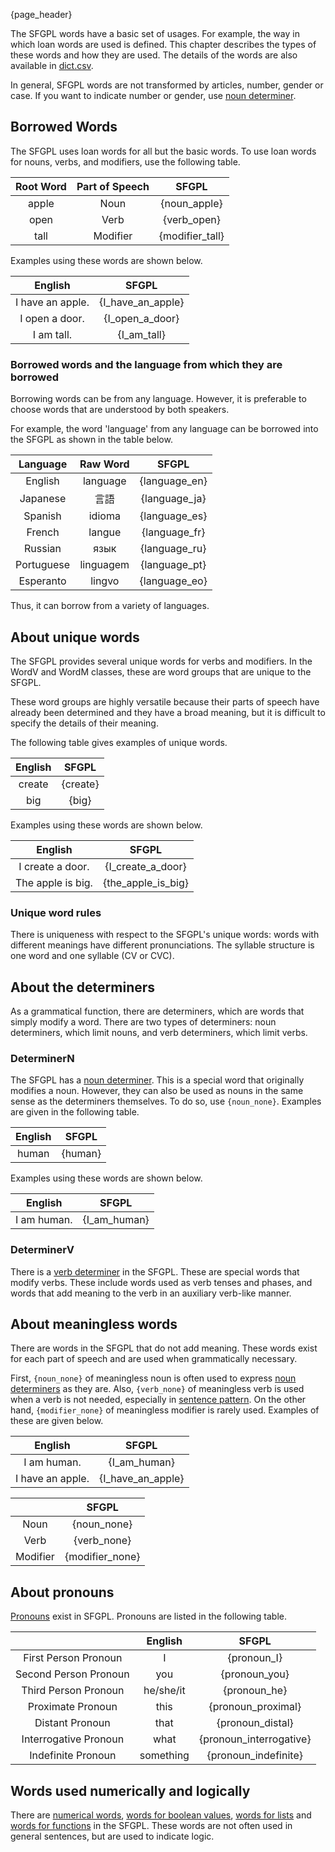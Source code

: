 {page_header}

The SFGPL words have a basic set of usages.
For example, the way in which loan words are used is defined.
This chapter describes the types of these words and how they are used.
The details of the words are also available in [dict.csv](../../dict.csv).

In general, SFGPL words are not transformed by articles, number, gender or case.
If you want to indicate number or gender, use [noun determiner]({docs_DeterminerN}).

## Borrowed Words

The SFGPL uses loan words for all but the basic words.
To use loan words for nouns, verbs, and modifiers, use the following table.

|Root Word|Part of Speech|SFGPL|
|:-:|:-:|:-:|
|apple|Noun|{noun_apple}|
|open|Verb|{verb_open}|
|tall|Modifier|{modifier_tall}|

Examples using these words are shown below.

|English|SFGPL|
|:-:|:-:|
|I have an apple.|{I_have_an_apple}|
|I open a door.|{I_open_a_door}|
|I am tall.|{I_am_tall}|

### Borrowed words and the language from which they are borrowed

Borrowing words can be from any language.
However, it is preferable to choose words that are understood by both speakers.

For example, the word 'language' from any language can be borrowed into the SFGPL as shown in the table below.

|Language|Raw Word|SFGPL|
|:-:|:-:|:-:|
|English|language|{language_en}|
|Japanese|言語|{language_ja}|
|Spanish|idioma|{language_es}|
|French|langue|{language_fr}|
|Russian|язык|{language_ru}|
|Portuguese|linguagem|{language_pt}|
|Esperanto|lingvo|{language_eo}|

Thus, it can borrow from a variety of languages.

## About unique words

The SFGPL provides several unique words for verbs and modifiers.
In the WordV and WordM classes, these are word groups that are unique to the SFGPL.

These word groups are highly versatile because their parts of speech have already been determined and they have a broad meaning, but it is difficult to specify the details of their meaning.

The following table gives examples of unique words.

|English|SFGPL|
|:-:|:-:|
|create|{create}|
|big|{big}|

Examples using these words are shown below.

|English|SFGPL|
|:-:|:-:|
|I create a door.|{I_create_a_door}|
|The apple is big.|{the_apple_is_big}|

### Unique word rules

There is uniqueness with respect to the SFGPL's unique words: words with different meanings have different pronunciations.
The syllable structure is one word and one syllable (CV or CVC).

## About the determiners

As a grammatical function, there are determiners, which are words that simply modify a word.
There are two types of determiners: noun determiners, which limit nouns, and verb determiners, which limit verbs.

### DeterminerN

The SFGPL has a [noun determiner]({docs_DeterminerN}).
This is a special word that originally modifies a noun.
However, they can also be used as nouns in the same sense as the determiners themselves.
To do so, use ```{noun_none}```.
Examples are given in the following table.

|English|SFGPL|
|:-:|:-:|
|human|{human}|

Examples using these words are shown below.

|English|SFGPL|
|:-:|:-:|
|I am human.|{I_am_human}|

### DeterminerV

There is a [verb determiner]({docs_DeterminerV}) in the SFGPL.
These are special words that modify verbs.
These include words used as verb tenses and phases, and words that add meaning to the verb in an auxiliary verb-like manner.

## About meaningless words

There are words in the SFGPL that do not add meaning.
These words exist for each part of speech and are used when grammatically necessary.

First, ```{noun_none}``` of meaningless noun is often used to express [noun determiners]({docs_DeterminerN}) as they are.
Also, ```{verb_none}``` of meaningless verb is used when a verb is not needed, especially in [sentence pattern]({docs_sentence_pattern}).
On the other hand, ```{modifier_none}``` of meaningless modifier is rarely used.
Examples of these are given below.

|English|SFGPL|
|:-:|:-:|
|I am human.|{I_am_human}|
|I have an apple.|{I_have_an_apple}|

||SFGPL|
|:-:|:-:|
|Noun|{noun_none}|
|Verb|{verb_none}|
|Modifier|{modifier_none}|

## About pronouns

[Pronouns]({docs_pronoun}) exist in SFGPL.
Pronouns are listed in the following table.

||English|SFGPL|
|:-:|:-:|:-:|
|First Person Pronoun|I|{pronoun_I}|
|Second Person Pronoun|you|{pronoun_you}|
|Third Person Pronoun|he/she/it|{pronoun_he}|
|Proximate Pronoun|this|{pronoun_proximal}|
|Distant Pronoun|that|{pronoun_distal}|
|Interrogative Pronoun|what|{pronoun_interrogative}|
|Indefinite Pronoun|something|{pronoun_indefinite}|

## Words used numerically and logically

There are [numerical words]({docs_Number}), [words for boolean values]({docs_Bool}), [words for lists]({docs_LangList}) and [words for functions]({docs_LangFunc}) in the SFGPL.
These words are not often used in general sentences, but are used to indicate logic.
